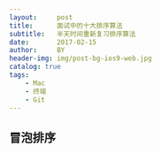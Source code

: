 ```yaml
---
layout:     post
title:      面试中的十大排序算法
subtitle:   半天时间重新复习排序算法
date:       2017-02-15
author:     BY
header-img: img/post-bg-ios9-web.jpg
catalog: true
tags:
    - Mac
    - 终端
    - Git
---
```

## 冒泡排序
